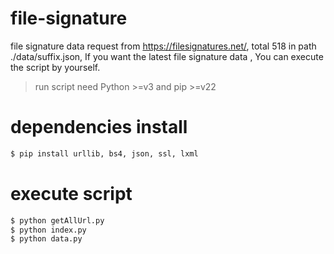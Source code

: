 # file-signature
file signature data request from https://filesignatures.net/, total 518 in path ./data/suffix.json, If you want the latest file signature data , You can execute the script by yourself.

> run script need Python >=v3 and pip >=v22

# dependencies install

```bash
$ pip install urllib, bs4, json, ssl, lxml
```

# execute script

```bash
$ python getAllUrl.py
$ python index.py
$ python data.py
```

